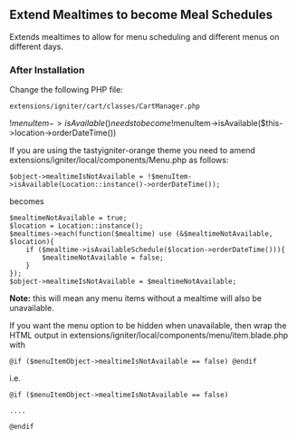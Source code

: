 ## Extend Mealtimes to become Meal Schedules

Extends mealtimes to allow for menu scheduling and different menus on different days.

### After Installation
Change the following PHP file:

```
extensions/igniter/cart/classes/CartManager.php
```
!$menuItem->isAvailable() needs to become !$menuItem->isAvailable($this->location->orderDateTime())


If you are using the tastyigniter-orange theme you need to amend extensions/igniter/local/components/Menu.php as follows:

```
$object->mealtimeIsNotAvailable = !$menuItem->isAvailable(Location::instance()->orderDateTime());
```

becomes

```
$mealtimeNotAvailable = true;
$location = Location::instance();
$mealtimes->each(function($mealtime) use (&$mealtimeNotAvailable, $location){
    if ($mealtime->isAvailableSchedule($location->orderDateTime())){
        $mealtimeNotAvailable = false;
    }
});
$object->mealtimeIsNotAvailable = $mealtimeNotAvailable;
```

**Note:** this will mean any menu items without a mealtime will also be unavailable.

If you want the menu option to be hidden when unavailable, then wrap the HTML output in extensions/igniter/local/components/menu/item.blade.php with

`@if ($menuItemObject->mealtimeIsNotAvailable == false)
 @endif
`

i.e.
 
```
@if ($menuItemObject->mealtimeIsNotAvailable == false)

....

@endif
```

